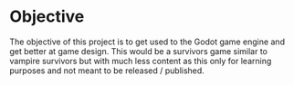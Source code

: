 # Objective

The objective of this project is to get used to the Godot game engine and get better at game design. This would be a survivors game similar to vampire survivors but with much less content as this only for learning purposes and not meant to be released / published.
